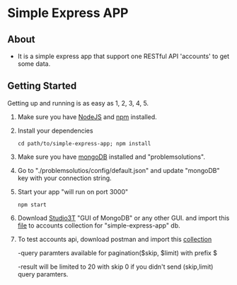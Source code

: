# Simple Express APP 

## About

- It is a simple express app that support one RESTful API 'accounts' to get some data.

## Getting Started

Getting up and running is as easy as 1, 2, 3, 4, 5.

1. Make sure you have [NodeJS](https://nodejs.org/) and [npm](https://www.npmjs.com/) installed.

2. Install your dependencies

    ```
    cd path/to/simple-express-app; npm install
    ```

3. Make sure you have [mongoDB](https://www.mongodb.com/)  installed and "problemsolutions".

4. Go to   "./problemsolutios/config/default.json" and update "mongoDB" key with your connection string.

5. Start your app "will run on port 3000"

    ```
    npm start
    ```

6. Download  [Studio3T](https://studio3t.com/) "GUI of MongoDB" or any other GUI. and import this [file](https://drive.google.com/open?id=1RrCrVvqO2VH1jUSGp2oBfAU7LpNJtdSk) to accounts collection for "simple-express-app" db.

7. To test accounts api, download postman and import this [collection](https://www.getpostman.com/collections/1e84e8703d48f5fdd2ac) 

    -query paramters available for pagination($skip, $limit)  with prefix $

    -result will be limited to 20 with skip 0 if you didn't send (skip,limit) query paramters.

